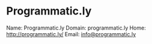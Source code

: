 
# Programmatic.ly

Name: Programmatic.ly
Domain: programmatic.ly
Home: http://programmatic.ly/
Email: info@programmatic.ly
